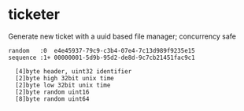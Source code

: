 # ticketer


Generate new ticket with a uuid based file manager; concurrency safe

```golang
random   :0  e4e45937-79c9-c3b4-07e4-7c13d989f9235e15
sequence :1+ 00000001-5d9b-95d2-de8d-9c7cb21451fac9c1

  [4]byte header, uint32 identifier
  [2]byte high 32bit unix time
  [2]byte low 32bit unix time
  [2]byte random uint16
  [8]byte random uint64
```
